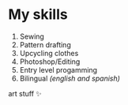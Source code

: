 My skills
====
1. Sewing
2. Pattern drafting
3. Upcycling clothes
4. Photoshop/Editing 
5. Entry level progamming 
6. Bilingual _(english and spanish)_

art stuff ✨



